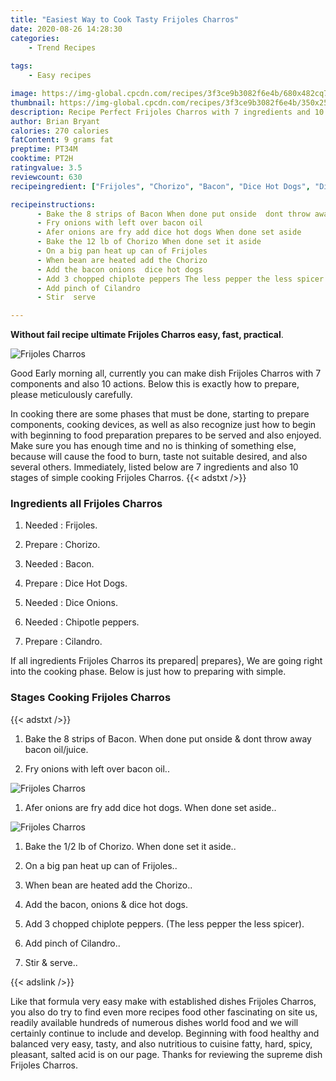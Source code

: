 ```yaml
---
title: "Easiest Way to Cook Tasty Frijoles Charros"
date: 2020-08-26 14:28:30
categories:
    - Trend Recipes
    
tags:
    - Easy recipes

image: https://img-global.cpcdn.com/recipes/3f3ce9b3082f6e4b/680x482cq70/frijoles-charros-recipe-main-photo.jpg
thumbnail: https://img-global.cpcdn.com/recipes/3f3ce9b3082f6e4b/350x250cq70/frijoles-charros-recipe-main-photo.jpg
description: Recipe Perfect Frijoles Charros with 7 ingredients and 10 stages of easy cooking.
author: Brian Bryant
calories: 270 calories
fatContent: 9 grams fat
preptime: PT34M
cooktime: PT2H
ratingvalue: 3.5
reviewcount: 630
recipeingredient: ["Frijoles", "Chorizo", "Bacon", "Dice Hot Dogs", "Dice Onions", "Chipotle peppers", "Cilandro"]

recipeinstructions: 
      - Bake the 8 strips of Bacon When done put onside  dont throw away bacon oiljuice 
      - Fry onions with left over bacon oil 
      - Afer onions are fry add dice hot dogs When done set aside 
      - Bake the 12 lb of Chorizo When done set it aside 
      - On a big pan heat up can of Frijoles 
      - When bean are heated add the Chorizo 
      - Add the bacon onions  dice hot dogs 
      - Add 3 chopped chiplote peppers The less pepper the less spicer 
      - Add pinch of Cilandro 
      - Stir  serve

---
```




**Without fail recipe ultimate Frijoles Charros easy, fast, practical**. 


![Frijoles Charros](https://img-global.cpcdn.com/recipes/3f3ce9b3082f6e4b/680x482cq70/frijoles-charros-recipe-main-photo.jpg "Frijoles Charros")




Good Early morning all, currently you can make dish Frijoles Charros with 7 components and also 10 actions. Below this is exactly how to prepare, please meticulously carefully.

In cooking there are some phases that must be done, starting to prepare components, cooking devices, as well as also recognize just how to begin with beginning to food preparation prepares to be served and also enjoyed. Make sure you has enough time and no is thinking of something else, because will cause the food to burn, taste not suitable desired, and also several others. Immediately, listed below are 7 ingredients and also 10 stages of simple cooking Frijoles Charros.
{{< adstxt />}}

### Ingredients all Frijoles Charros


1. Needed  : Frijoles.

1. Prepare  : Chorizo.

1. Needed  : Bacon.

1. Prepare  : Dice Hot Dogs.

1. Needed  : Dice Onions.

1. Needed  : Chipotle peppers.

1. Prepare  : Cilandro.



If all ingredients Frijoles Charros its prepared| prepares}, We are going right into the cooking phase. Below is just how to preparing with simple.

### Stages Cooking Frijoles Charros

{{< adstxt />}}


1. Bake the 8 strips of Bacon. When done put onside &amp; dont throw away bacon oil/juice.



1. Fry onions with left over bacon oil..



![Frijoles Charros](https://img-global.cpcdn.com/steps/dede2ab378de247b/160x128cq70/frijoles-charros-recipe-step-2-photo.jpg" "Frijoles Charros")



1. Afer onions are fry add dice hot dogs. When done set aside..



![Frijoles Charros](https://img-global.cpcdn.com/steps/f31089ac61c6d955/160x128cq70/frijoles-charros-recipe-step-3-photo.jpg" "Frijoles Charros")



1. Bake the 1/2 lb of Chorizo. When done set it aside..



1. On a big pan heat up can of Frijoles..



1. When bean are heated add the Chorizo..



1. Add the bacon, onions &amp; dice hot dogs.



1. Add 3 chopped chiplote peppers. (The less pepper the less spicer).



1. Add pinch of Cilandro..



1. Stir &amp; serve..





{{< adslink />}}

Like that formula very easy make with established dishes Frijoles Charros, you also do try to find even more recipes food other fascinating on site us, readily available hundreds of numerous dishes world food and we will certainly continue to include and develop. Beginning with food healthy and balanced very easy, tasty, and also nutritious to cuisine fatty, hard, spicy, pleasant, salted acid is on our page. Thanks for reviewing the supreme dish Frijoles Charros.
